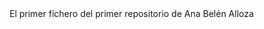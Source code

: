 <!DOCTYPE html>
<html lang="en">
<head>
	<meta charset="UTF-8">
	<title>mi_fichero</title>
</head>
<body>
	El primer fichero del primer repositorio de Ana Belén Alloza
</body>
</html>